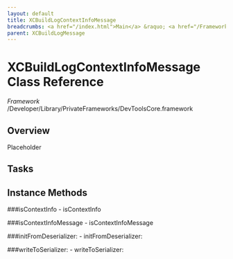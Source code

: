 ```yaml
---
layout: default
title: XCBuildLogContextInfoMessage
breadcrumbs: <a href="/index.html">Main</a> &raquo; <a href="/Frameworks.html">Framework</a> &raquo; <a href="/Frameworks/DevToolsCore.html">DevToolsCore</a> &raquo; XCBuildLogContextInfoMessage
parent: XCBuildLogMessage 
---
```

# XCBuildLogContextInfoMessage Class Reference

*Framework* /Developer/Library/PrivateFrameworks/DevToolsCore.framework

## Overview

Placeholder

## Tasks

## Instance Methods

<a name="-isContextInfo"></a>
###isContextInfo
    - isContextInfo

<a name="-isContextInfoMessage"></a>
###isContextInfoMessage
    - isContextInfoMessage

<a name="-initFromDeserializer:"></a>
###initFromDeserializer:
    - initFromDeserializer:

<a name="-writeToSerializer:"></a>
###writeToSerializer:
    - writeToSerializer:

